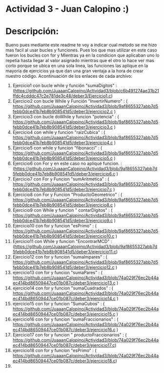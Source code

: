 # Actividad 3 - Juan Calopino :)
# Descripción: 
Bueno pues mediante este readme te voy a indicar cual metodo se me hizo mas facil al usar bucles y funciones. 
Pues los que mas utilizar en este caso fueron los bucles con for y Mientras ya en la condicion que aplicaban uno lo repetia hasta llegar al valor asignado mientras que el otro lo hace ver mas corto porque se ubica en una sola linea, las funciones las aplique en la mayoría de ejercicios ya que dan una gran ventaja a la hora de crear nuestro código. 
Acontinuación de los enlaces de cada archivo: 
1. Ejercicio1 con bucle while y función "sumaDigitos" : (https://github.com/JuaaanCalopino/Actividad3/blob/c6b491274ae31b21ffdc4cdddc47c2e781de3c48/deber3/Ejercicio1.c)
2. Ejercicio2 con bucle While y Función "InvertirNumero" : ( https://github.com/JuaaanCalopino/Actividad3/blob/9af8655327abb7d5febb0dce41b7eb8b908541d5/deber3/ejercicio2.c )
3. Ejercicio3 con bucle doWhile y funcion "potencia" : ( https://github.com/JuaaanCalopino/Actividad3/blob/9af8655327abb7d5febb0dce41b7eb8b908541d5/deber3/ejercicio3.c )
4. Ejercicio4 con while y funcion "raizCubica" : ( https://github.com/JuaaanCalopino/Actividad3/blob/9af8655327abb7d5febb0dce41b7eb8b908541d5/deber3/ejercicio4.c )
5. Ejercicio5 con while y funcion "fibonacci" : ( https://github.com/JuaaanCalopino/Actividad3/blob/9af8655327abb7d5febb0dce41b7eb8b908541d5/deber3/ejercicio5.c ) 
6. Ejercicio6 con For y en este caso no apliqué funcion. : (https://github.com/JuaaanCalopino/Actividad3/blob/9af8655327abb7d5febb0dce41b7eb8b908541d5/deber3/ejercicio6.c )
7. Ejercicio7 con For y Funcion "sumAritmetica" : ( https://github.com/JuaaanCalopino/Actividad3/blob/9af8655327abb7d5febb0dce41b7eb8b908541d5/deber3/ejercicio7.c )
8.  Ejercicio8 con For y Funcion "ProductoGeometrico" : ( https://github.com/JuaaanCalopino/Actividad3/blob/9af8655327abb7d5febb0dce41b7eb8b908541d5/deber3/ejercicio8.c )
9.  Ejercicio9 con While y funcion " contarDigitos" : ( https://github.com/JuaaanCalopino/Actividad3/blob/9af8655327abb7d5febb0dce41b7eb8b908541d5/deber3/ejercicio9.c )
10.  Ejercicio10 con for y funcion "esPrimo" : ( https://github.com/JuaaanCalopino/Actividad3/blob/9af8655327abb7d5febb0dce41b7eb8b908541d5/deber3/ejercicio10.c )
11.  Ejercicio11 con While y funcion "EncontrarMCD" : (https://github.com/JuaaanCalopino/Actividad3/blob/9af8655327abb7d5febb0dce41b7eb8b908541d5/deber3/ejercicio11.c)
12.  Ejercicio12 con for y funcion "sumaImpares" : ( https://github.com/JuaaanCalopino/Actividad3/blob/9af8655327abb7d5febb0dce41b7eb8b908541d5/deber3/ejercicio12.c )
13.  ejercicio13 con for y funcion "sumaPares" : ( https://github.com/JuaaanCalopino/Actividad3/blob/74a029f76ec2b44aec414bd86509447ce01b087c/deber3/ejercicio13.c )
14.  ejercicio14 con for y funcion "sumaCuadrados" : ( https://github.com/JuaaanCalopino/Actividad3/blob/74a029f76ec2b44aec414bd86509447ce01b087c/deber3/ejercicio14.c )
15.  ejercicio15 con  for y funcion "SumaCubos" : ( https://github.com/JuaaanCalopino/Actividad3/blob/74a029f76ec2b44aec414bd86509447ce01b087c/deber3/ejercicio15.c )
16.  ejercicio16 con for y funcion "sumaFraccionarios" : ( https://github.com/JuaaanCalopino/Actividad3/blob/74a029f76ec2b44aec414bd86509447ce01b087c/deber3/ejercicio16.c )
17.  Ejercicio17 con for y funcion " productoFraccionarios" : ( https://github.com/JuaaanCalopino/Actividad3/blob/74a029f76ec2b44aec414bd86509447ce01b087c/deber3/ejercicio17.c)
18.  ejercicio18 con for y funcion "esPrimo" : ( https://github.com/JuaaanCalopino/Actividad3/blob/74a029f76ec2b44aec414bd86509447ce01b087c/deber3/ejercicio18.c)
19.  
